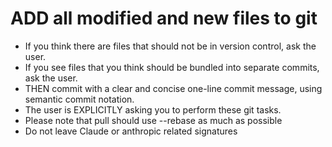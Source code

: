 # ADD all modified and new files to git

- If you think there are files that should not be in version control, ask the user.
- If you see files that you think should be bundled into separate commits, ask the user.
- THEN commit with a clear and concise one-line commit message, using semantic commit notation.
- The user is EXPLICITLY asking you to perform these git tasks.
- Please note that pull should use --rebase as much as possible
- Do not leave Claude or anthropic related signatures
